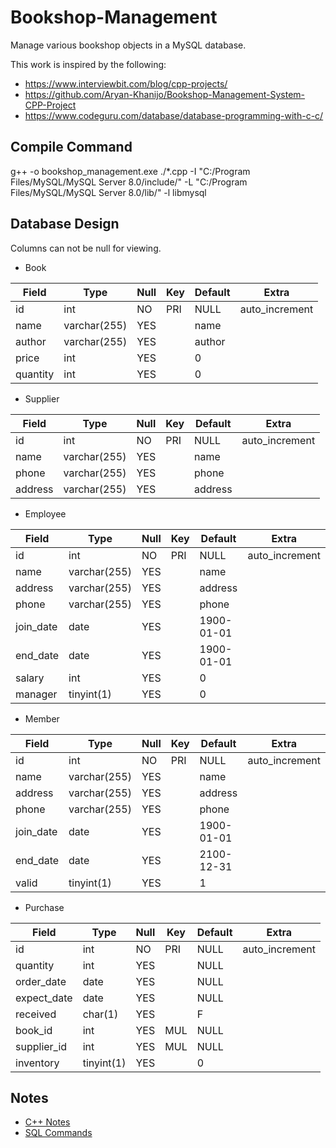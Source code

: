 # Bookshop-Management

Manage various bookshop objects in a MySQL database.

This work is inspired by the following:
-   https://www.interviewbit.com/blog/cpp-projects/
-   https://github.com/Aryan-Khanijo/Bookshop-Management-System-CPP-Project
-   https://www.codeguru.com/database/database-programming-with-c-c/

## Compile Command

g++ -o bookshop_management.exe ./*.cpp -I "C:/Program Files/MySQL/MySQL Server 8.0/include/" -L "C:/Program Files/MySQL/MySQL Server 8.0/lib/" -l libmysql

## Database Design

Columns can not be null for viewing.

- Book

| Field    | Type         | Null | Key | Default | Extra          |
|----------|--------------|------|-----|---------|----------------|
| id       | int          | NO   | PRI | NULL    | auto_increment |
| name     | varchar(255) | YES  |     | name    |                |
| author   | varchar(255) | YES  |     | author  |                |
| price    | int          | YES  |     | 0       |                |
| quantity | int          | YES  |     | 0       |                |

- Supplier

| Field   | Type         | Null | Key | Default | Extra          |
|---------|--------------|------|-----|---------|----------------|
| id      | int          | NO   | PRI | NULL    | auto_increment |
| name    | varchar(255) | YES  |     | name    |                |
| phone   | varchar(255) | YES  |     | phone   |                |
| address | varchar(255) | YES  |     | address |                |

- Employee

| Field     | Type         | Null | Key | Default    | Extra          |
|-----------|--------------|------|-----|------------|----------------|
| id        | int          | NO   | PRI | NULL       | auto_increment |
| name      | varchar(255) | YES  |     | name       |                |
| address   | varchar(255) | YES  |     | address    |                |
| phone     | varchar(255) | YES  |     | phone      |                |
| join_date | date         | YES  |     | 1900-01-01 |                |
| end_date  | date         | YES  |     | 1900-01-01 |                |
| salary    | int          | YES  |     | 0          |                |
| manager   | tinyint(1)   | YES  |     | 0          |                |

- Member

| Field     | Type         | Null | Key | Default    | Extra          |
|-----------|--------------|------|-----|------------|----------------|
| id        | int          | NO   | PRI | NULL       | auto_increment |
| name      | varchar(255) | YES  |     | name       |                |
| address   | varchar(255) | YES  |     | address    |                |
| phone     | varchar(255) | YES  |     | phone      |                |
| join_date | date         | YES  |     | 1900-01-01 |                |
| end_date  | date         | YES  |     | 2100-12-31 |                |
| valid     | tinyint(1)   | YES  |     | 1          |                |

- Purchase

| Field       | Type       | Null | Key | Default | Extra          |
|-------------|------------|------|-----|---------|----------------|
| id          | int        | NO   | PRI | NULL    | auto_increment |
| quantity    | int        | YES  |     | NULL    |                |
| order_date  | date       | YES  |     | NULL    |                |
| expect_date | date       | YES  |     | NULL    |                |
| received    | char(1)    | YES  |     | F       |                |
| book_id     | int        | YES  | MUL | NULL    |                |
| supplier_id | int        | YES  | MUL | NULL    |                |
| inventory   | tinyint(1) | YES  |     | 0       |                |

## Notes

- [C++ Notes](./CPP.md)
- [SQL Commands](./SQL.md)
